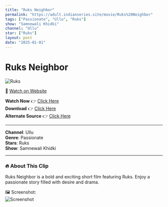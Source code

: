 ```yaml
---
title: "Ruks Neighbor"
permalink: "https://adult.indianseries.site/movie/Ruks%20Neighbor"
tags: ["Passionate", "Ullu", "Ruks"]
show: "Samnewali Khidki"
channel: "Ullu"
star: ["Ruks"]
layout: post
date: "2025-01-01"
---
```


# Ruks Neighbor

![Ruks](https://shorts.desisins.com/wp-content/uploads/2024/01/Ruks-Samnewali-Khidki-DesiSins.com_.jpg)

🔗 [Watch on Website](https://adult.indianseries.site/movie/Ruks%20Neighbor)

**Watch Now** 👉 [Click Here](https://adult.indianseries.site/movie/Ruks%20Neighbor)  
**Download** 👉 [Click Here](https://adult.indianseries.site/movie/Ruks%20Neighbor)  
**Alternate Source** 👉 [Click Here](https://adult.indianseries.site/movie/Ruks%20Neighbor)

---

**Channel**: Ullu  
**Genre**: Passionate  
**Stars**: Ruks  
**Show**: Samnewali Khidki

---

### 🔥 About This Clip

Ruks Neighbor is a bold and exciting short film featuring Ruks. Enjoy a passionate story filled with desire and drama.
 
🖼️ Screenshot:  
![Screenshot](https://shorts.desisins.com/wp-content/uploads/2024/01/Ruks-Samnewali-Khidki-DesiSins.com_.jpg)
